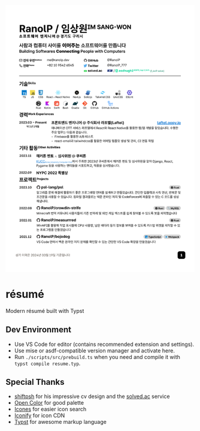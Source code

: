 <picture>
  <source media="(prefers-color-scheme: dark)" srcset="./cover/page-dark-1.svg">
  <source media="(prefers-color-scheme: light)" srcset="./cover/page-light-1.svg">
  <img src="./cover/page-light-1.svg">
</picture>

# résumé

Modern résumé built with Typst

## Dev Environment

- Use VS Code for editor (contains recommended extension and settings).
- Use mise or asdf-compatible version manager and activate here.
- Run `./scripts/src/prebuild.ts` when you need and compile it with `typst compile resume.typ`.

## Special Thanks

- [shiftpsh](https://github.com/shiftpsh) for his impressive cv design and the [solved.ac](https://solved.ac) service
- [Open Color](https://yeun.github.io/open-color/) for good palette
- [Icones](https://icones.js.org/) for easier icon search
- [Iconify](https://iconify.design/) for icon CDN
- [Typst](https://typst.app/) for awesome markup language
